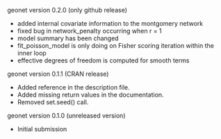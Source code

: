 geonet version 0.2.0 (only github release)

- added internal covariate information to the montgomery network
- fixed bug in network_penalty occurring when r = 1
- model summary has been changed
- fit_poisson_model is only doing on Fisher scoring iteration within the inner 
  loop
- effective degrees of freedom is computed for smooth terms

geonet version 0.1.1 (CRAN release)

- Added reference in the description file.
- Added missing return values in the documentation.
- Removed set.seed() call.

geonet version 0.1.0 (unreleased version)

- Initial submission
